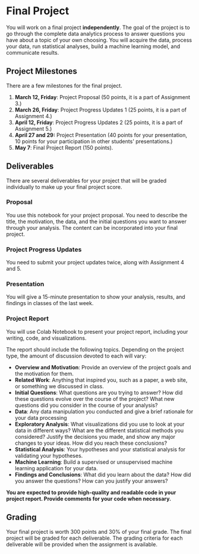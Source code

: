 # Final Project

You will work on a final project **independently**. The goal of the project is to go through the complete data analytics process to answer questions you have about a topic of your own choosing. You will acquire the data, process your data, run statistical analyses, build a machine learning model, and communicate results.

## Project Milestones

There are a few milestones for the final project.

1. **March 12, Friday**: Project Proposal (50 points, it is a part of Assignment 3.) 
2. **March 26, Friday**: Project Progress Updates 1 (25 points, it is a part of Assignment 4.)
3. **April 12, Friday**: Project Progress Updates 2 (25 points, it is a part of Assignment 5.)
4. **April 27 and 29:** Project Presentation (40 points for your presentation, 10 points for your participation in other students' presentations.)
5. **May 7**: Final Project Report (150 points).

## Deliverables

There are several deliverables for your project that will be graded individually to make up your final project score.

### Proposal

You use this notebook for your project proposal. You need to describe the title, the motivation, the data, and the initial questions you want to answer through your analysis. The content can be incorporated into your final project.

### Project Progress Updates

You need to submit your project updates twice, along with Assignment 4 and 5.

### Presentation

You will give a 15-minute presentation to show your analysis, results, and findings in classes of the last week.

### Project Report

You will use Colab Notebook to present your project report, including your writing, code, and visualizations.

The report should include the following topics. Depending on the project type, the amount of discussion devoted to each will vary:

- **Overview and Motivation**: Provide an overview of the project goals and the motivation for them.
- **Related Work**: Anything that inspired you, such as a paper, a web site, or something we discussed in class.
- **Initial Questions**: What questions are you trying to answer? How did these questions evolve over the course of the project? What new questions did you consider in the course of your analysis?
- **Data**: Any data manipulation you conducted and give a brief rationale for your data processing
- **Exploratory Analysis**: What visualizations did you use to look at your data in different ways? What are the different statistical methods you considered? Justify the decisions you made, and show any major changes to your ideas. How did you reach these conclusions?
- **Statistical Analysis**: Your hypotheses and your statistical analysis for validating your hypotheses.
- **Machine Learning**: Build a supervised or unsupervised machine learning application for your data.
- **Findings and Conclusions**: What did you learn about the data? How did you answer the questions? How can you justify your answers?

**You are expected to provide high-quality and readable code in your project report. Provide comments for your code when necessary.**

## Grading

Your final project is worth 300 points and 30% of your final grade. The final project will be graded for each deliverable. The grading criteria for each deliverable will be provided when the assignment is available.